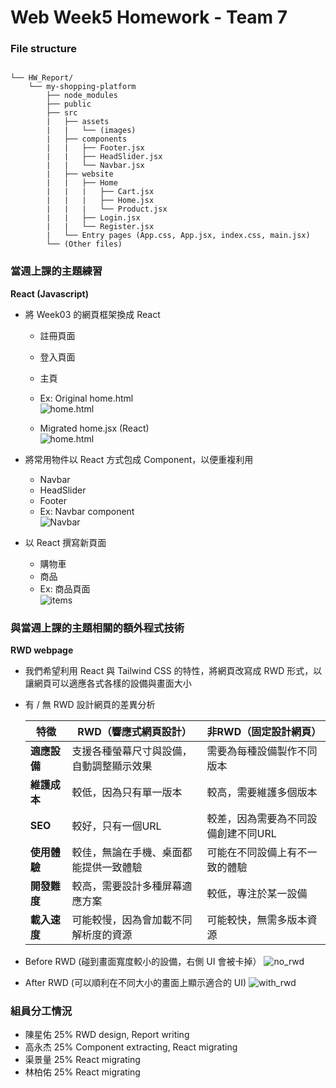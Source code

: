 # Web Week5 Homework - Team 7

### File structure

```

└── HW_Report/
    └── my-shopping-platform
        ├── node_modules
        ├── public
        ├── src
        |   ├── assets
        |   |   └── (images)
        |   ├── components
        |   |   ├── Footer.jsx
        |   |   ├── HeadSlider.jsx
        |   |   └── Navbar.jsx
        |   ├── website
        |   |   ├── Home
        |   |   |   ├── Cart.jsx
        |   |   |   ├── Home.jsx
        |   |   |   └── Product.jsx
        |   |   ├── Login.jsx
        |   |   └── Register.jsx
        |   └── Entry pages (App.css, App.jsx, index.css, main.jsx)
        └── (Other files)
```

### 當週上課的主題練習

**React (Javascript)**

- 將 Week03 的網頁框架換成 React
    - 註冊頁面 </br>
    - 登入頁面 </br>
    - 主頁 </br>
    - Ex: Original home.html </br>
    ![home.html](../HW_Materials/week5/home_html.png) </br>

    - Migrated home.jsx (React) </br>
    ![home.html](../HW_Materials/week5/home_html.png) </br>

- 將常用物件以 React 方式包成 Component，以便重複利用
    - Navbar </br>
    - HeadSlider </br>
    - Footer </br>
    - Ex: Navbar component </br>
    ![Navbar](../HW_Materials/week5/navbar_code.png) </br>
  
- 以 React 撰寫新頁面
    - 購物車
    - 商品
    - Ex: 商品頁面 </br>
    ![items](../HW_Materials/week5/items.png) </br>

### 與當週上課的主題相關的額外程式技術

**RWD webpage**

- 我們希望利用 React 與 Tailwind CSS 的特性，將網頁改寫成 RWD 形式，以讓網頁可以適應各式各樣的設備與畫面大小
- 有 / 無 RWD 設計網頁的差異分析
    
  | 特徵          | RWD（響應式網頁設計）                     | 非RWD（固定設計網頁）                     |
  |--------------|---------------------------------------|---------------------------------------|
  | **適應設備**   | 支援各種螢幕尺寸與設備，自動調整顯示效果    | 需要為每種設備製作不同版本                    |
  | **維護成本**   | 較低，因為只有單一版本                   | 較高，需要維護多個版本                      |
  | **SEO**       | 較好，只有一個URL                      | 較差，因為需要為不同設備創建不同URL            |
  | **使用體驗**   | 較佳，無論在手機、桌面都能提供一致體驗       | 可能在不同設備上有不一致的體驗               |
  | **開發難度**   | 較高，需要設計多種屏幕適應方案              | 較低，專注於某一設備                         |
  | **載入速度**   | 可能較慢，因為會加載不同解析度的資源         | 可能較快，無需多版本資源                     |

- Before RWD (碰到畫面寬度較小的設備，右側 UI 會被卡掉）
  ![no_rwd](../HW_Materials/week5/home_no_rwd.png) </br>
- After RWD (可以順利在不同大小的畫面上顯示適合的 UI)
  ![with_rwd](../HW_Materials/week5/home_with_rwd.png) </br>

### 組員分工情況
- 陳星佑 25% RWD design, Report writing
- 高永杰 25% Component extracting, React migrating
- 渠景量 25% React migrating
- 林柏佑 25% React migrating